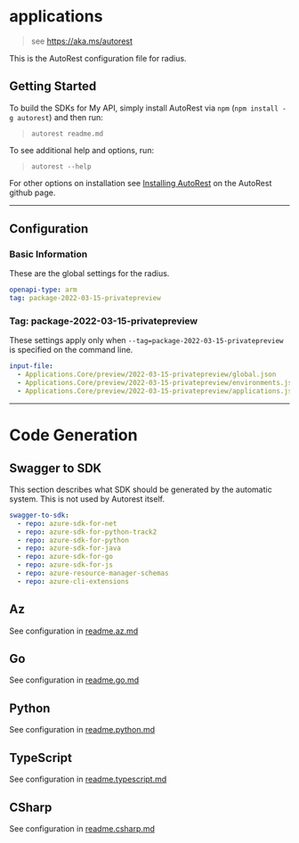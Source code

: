 # applications

> see https://aka.ms/autorest

This is the AutoRest configuration file for radius.

## Getting Started

To build the SDKs for My API, simply install AutoRest via `npm` (`npm install -g autorest`) and then run:

> `autorest readme.md`

To see additional help and options, run:

> `autorest --help`

For other options on installation see [Installing AutoRest](https://aka.ms/autorest/install) on the AutoRest github page.

---

## Configuration

### Basic Information

These are the global settings for the radius.

```yaml
openapi-type: arm
tag: package-2022-03-15-privatepreview
```

### Tag: package-2022-03-15-privatepreview

These settings apply only when `--tag=package-2022-03-15-privatepreview` is specified on the command line.

```yaml $(tag) == 'package-2022-03-15-privatepreview'
input-file:
  - Applications.Core/preview/2022-03-15-privatepreview/global.json
  - Applications.Core/preview/2022-03-15-privatepreview/environments.json
  - Applications.Core/preview/2022-03-15-privatepreview/applications.json
```

---

# Code Generation

## Swagger to SDK

This section describes what SDK should be generated by the automatic system.
This is not used by Autorest itself.

```yaml $(swagger-to-sdk)
swagger-to-sdk:
  - repo: azure-sdk-for-net
  - repo: azure-sdk-for-python-track2
  - repo: azure-sdk-for-python
  - repo: azure-sdk-for-java
  - repo: azure-sdk-for-go
  - repo: azure-sdk-for-js
  - repo: azure-resource-manager-schemas
  - repo: azure-cli-extensions
```
## Az

See configuration in [readme.az.md](./readme.az.md)

## Go

See configuration in [readme.go.md](./readme.go.md)

## Python

See configuration in [readme.python.md](./readme.python.md)

## TypeScript

See configuration in [readme.typescript.md](./readme.typescript.md)

## CSharp

See configuration in [readme.csharp.md](./readme.csharp.md)
